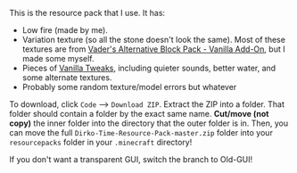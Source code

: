 This is the resource pack that I use. It has:
 - Low fire (made by me).
 - Variation texture (so all the stone doesn't look the same). Most of these textures are from [Vader's Alternative Block Pack - Vanilla Add-On](https://www.curseforge.com/minecraft/texture-packs/vaders-alternative-block-pack-vanilla-add-on), but I made some myself.
 - Pieces of [Vanilla Tweaks](https://vanillatweaks.net/picker/resource-packs/), including quieter sounds, better water, and some alternate textures.
 - Probably some random texture/model errors but whatever

To download, click `Code` --> `Download ZIP`. Extract the ZIP into a folder. That folder should contain a folder by the exact same name. **Cut/move (not copy)** the inner folder into the directory that the outer folder is in. Then, you can move the full `Dirko-Time-Resource-Pack-master.zip` folder into your `resourcepacks` folder in your `.minecraft` directory!

If you don't want a transparent GUI, switch the branch to Old-GUI!

